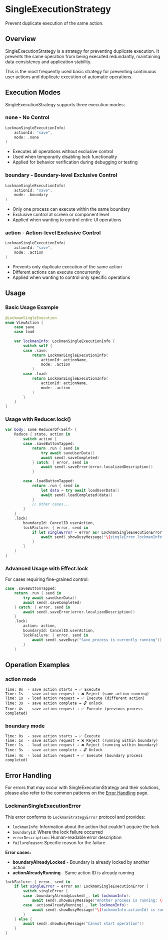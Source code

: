 # SingleExecutionStrategy

Prevent duplicate execution of the same action.

## Overview

SingleExecutionStrategy is a strategy for preventing duplicate execution. It prevents the same operation from being executed redundantly, maintaining data consistency and application stability.

This is the most frequently used basic strategy for preventing continuous user actions and duplicate execution of automatic operations.

## Execution Modes

SingleExecutionStrategy supports three execution modes:

### none - No Control

```swift
LockmanSingleExecutionInfo(
    actionId: "save",
    mode: .none
)
```

- Executes all operations without exclusive control
- Used when temporarily disabling lock functionality
- Applied for behavior verification during debugging or testing

### boundary - Boundary-level Exclusive Control

```swift
LockmanSingleExecutionInfo(
    actionId: "save", 
    mode: .boundary
)
```

- Only one process can execute within the same boundary
- Exclusive control at screen or component level
- Applied when wanting to control entire UI operations

### action - Action-level Exclusive Control

```swift
LockmanSingleExecutionInfo(
    actionId: "save",
    mode: .action  
)
```

- Prevents only duplicate execution of the same action
- Different actions can execute concurrently
- Applied when wanting to control only specific operations

## Usage

### Basic Usage Example

```swift
@LockmanSingleExecution
enum ViewAction {
    case save
    case load
    
    var lockmanInfo: LockmanSingleExecutionInfo {
        switch self {
        case .save:
            return LockmanSingleExecutionInfo(
                actionId: actionName,
                mode: .action
            )
        case .load:
            return LockmanSingleExecutionInfo(
                actionId: actionName,
                mode: .action
            )
        }
    }
}
```

### Usage with Reducer.lock()

```swift
var body: some ReducerOf<Self> {
    Reduce { state, action in
        switch action {
        case .saveButtonTapped:
            return .run { send in
                try await saveUserData()
                await send(.saveCompleted)
            } catch: { error, send in
                await send(.saveError(error.localizedDescription))
            }
            
        case .loadButtonTapped:
            return .run { send in
                let data = try await loadUserData()
                await send(.loadCompleted(data))
            }
            // Other cases...
        }
    }
    .lock(
        boundaryId: CancelID.userAction,
        lockFailure: { error, send in
            if let singleError = error as? LockmanSingleExecutionError {
                await send(.showBusyMessage("\(singleError.lockmanInfo.actionId) is currently running"))
            }
        }
    )
}
```

### Advanced Usage with Effect.lock

For cases requiring fine-grained control:

```swift
case .saveButtonTapped:
    return .run { send in
        try await saveUserData()
        await send(.saveCompleted)
    } catch: { error, send in
        await send(.saveError(error.localizedDescription))
    }
    .lock(
        action: action,
        boundaryId: CancelID.userAction,
        lockFailure: { error, send in
            await send(.saveBusy("Save process is currently running"))
        }
    )
```

## Operation Examples

### action mode

```
Time: 0s  - save action starts → ✅ Execute
Time: 1s  - save action request → ❌ Reject (same action running)
Time: 1s  - load action request → ✅ Execute (different action)
Time: 3s  - save action complete → 🔓 Unlock
Time: 4s  - save action request → ✅ Execute (previous process completed)
```

### boundary mode

```
Time: 0s  - save action starts → ✅ Execute
Time: 1s  - save action request → ❌ Reject (running within boundary)
Time: 1s  - load action request → ❌ Reject (running within boundary)
Time: 3s  - save action complete → 🔓 Unlock
Time: 4s  - load action request → ✅ Execute (boundary process completed)
```

## Error Handling

For errors that may occur with SingleExecutionStrategy and their solutions, please also refer to the common patterns on the [Error Handling](<doc:ErrorHandling>) page.

### LockmanSingleExecutionError

This error conforms to `LockmanStrategyError` protocol and provides:
- `lockmanInfo`: Information about the action that couldn't acquire the lock
- `boundaryId`: Where the lock failure occurred
- `errorDescription`: Human-readable error description
- `failureReason`: Specific reason for the failure

**Error cases:**
- **boundaryAlreadyLocked** - Boundary is already locked by another action
- **actionAlreadyRunning** - Same action ID is already running

```swift
lockFailure: { error, send in
    if let singleError = error as? LockmanSingleExecutionError {
        switch singleError {
        case .boundaryAlreadyLocked(_, let lockmanInfo):
            await send(.showBusyMessage("Another process is running: \(lockmanInfo.actionId)"))
        case .actionAlreadyRunning(_, let lockmanInfo):
            await send(.showBusyMessage("\(lockmanInfo.actionId) is running"))
        }
    } else {
        await send(.showBusyMessage("Cannot start operation"))
    }
}
```


